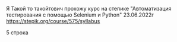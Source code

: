 Я Такой то такойтович прохожу курс на степике "Автоматизация тестирования с помощью Selenium и Python" 23.06.2022г
https://stepik.org/course/575/syllabus


5 строка
